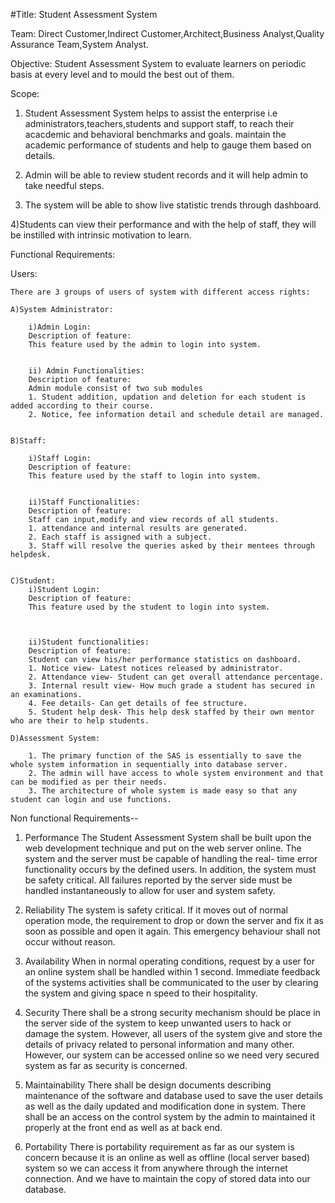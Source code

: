 #Title: 
Student Assessment System

Team: Direct Customer,Indirect Customer,Architect,Business Analyst,Quality Assurance Team,System Analyst.


Objective: Student Assessment System to evaluate learners on periodic basis at every level and to mould the best out of them.	


Scope:

1) Student Assessment System helps to assist the enterprise i.e administrators,teachers,students and support staff, to reach their acacdemic and behavioral benchmarks and goals.                        maintain the academic performance of students and help to gauge them based on details.

2) Admin will be able to review student records and it will help admin to take needful steps.

3) The system will be able to show live statistic trends through dashboard.

4)Students can view their performance and with the help of staff, they will be instilled with intrinsic motivation to learn.

Functional Requirements:

Users:

	There are 3 groups of users of system with different access rights:
	
	A)System Administrator:
	
		i)Admin Login:
		Description of feature:
		This feature used by the admin to login into system.
		
		
		ii) Admin Functionalities:
		Description of feature:
		Admin module consist of two sub modules 
		1. Student addition, updation and deletion for each student is added according to their course.
		2. Notice, fee information detail and schedule detail are managed. 
	
 
	B)Staff:

		i)Staff Login:
		Description of feature:
		This feature used by the staff to login into system.
		
		
		ii)Staff Functionalities:
		Description of feature:
		Staff can input,modify and view records of all students.
		1. attendance and internal results are generated.
		2. Each staff is assigned with a subject.
		3. Staff will resolve the queries asked by their mentees through helpdesk.


	C)Student:
		i)Student Login:
		Description of feature:
		This feature used by the student to login into system.
		
		

		ii)Student functionalities:
		Description of feature:
		Student can view his/her performance statistics on dashboard.
		1. Notice view- Latest notices released by administrator.
		2. Attendance view- Student can get overall attendance percentage.
		3. Internal result view- How much grade a student has secured in an examinations.
		4. Fee details- Can get details of fee structure.
		5. Student help desk- This help desk staffed by their own mentor who are their to help students.	

	D)Assessment System:
		
		1. The primary function of the SAS is essentially to save the whole system information in sequentially into database server.
		2. The admin will have access to whole system environment and that can be modified as per their needs.
		3. The architecture of whole system is made easy so that any student can login and use functions.
	

Non functional Requirements--

1. Performance
The Student Assessment System shall be built upon the web development technique and put on the web server online. The system and the server must be capable of handling the real- time error functionality occurs by the defined users. In addition, the system must be safety critical. All failures reported by the server side must be handled instantaneously to allow for user and system safety.

2. Reliability
The system is safety critical. If it moves out of normal operation mode, the requirement to drop or down the server and fix it as soon as possible and open it again. This emergency behaviour shall not occur without reason.

3. Availability
When in normal operating conditions, request by a user for an online system shall be handled within 1 second. Immediate feedback of the systems activities shall be communicated to the user by clearing the system and giving space n speed to their hospitality.

4. Security
There shall be a strong security mechanism should be place in the server side of the system to keep unwanted users to hack or damage the system. However, all users of the system give and store the details of privacy related to personal information and many other. However, our system can be accessed online so we need very secured system as far as security is concerned.

5. Maintainability
There shall be design documents describing maintenance of the software and database used to save the user details as well as the daily updated and modification done in system. There shall be an access on the control system by the admin to maintained it properly at the front end as well as at back end.

6. Portability
There is portability requirement as far as our system is concern because it is an online as well as offline (local server based) system so we can access it from anywhere through the internet connection. And we have to maintain the copy of stored data into our database.



